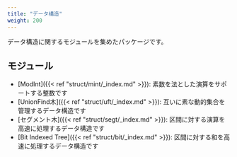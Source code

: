 ```yaml
---
title: "データ構造"
weight: 200
---
```


データ構造に関するモジュールを集めたパッケージです。

## モジュール
- [ModInt]({{< ref "struct/mint/_index.md" >}}): 素数を法とした演算をサポートする整数です
- [UnionFind木]({{< ref "struct/uft/_index.md" >}}): 互いに素な動的集合を管理するデータ構造です
- [セグメント木]({{< ref "struct/segt/_index.md" >}}): 区間に対する演算を高速に処理するデータ構造です
- [Bit Indexed Tree]({{< ref "struct/bit/_index.md" >}}): 区間に対する和を高速に処理するデータ構造です
